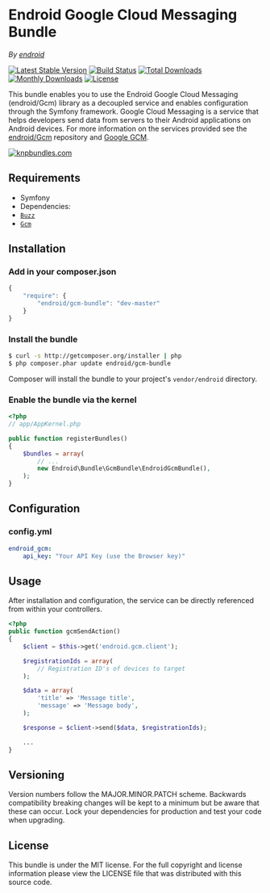 Endroid Google Cloud Messaging Bundle
=====================================

*By [endroid](http://endroid.nl/)*

[![Latest Stable Version](http://img.shields.io/packagist/v/endroid/gcm-bundle.svg)](https://packagist.org/packages/endroid/gcm-bundle)
[![Build Status](https://secure.travis-ci.org/endroid/EndroidGcmBundle.png)](http://travis-ci.org/endroid/EndroidGcmBundle)
[![Total Downloads](http://img.shields.io/packagist/dt/endroid/gcm-bundle.svg)](https://packagist.org/packages/endroid/gcm-bundle)
[![Monthly Downloads](http://img.shields.io/packagist/dm/endroid/gcm-bundle.svg)](https://packagist.org/packages/endroid/gcm-bundle)
[![License](http://img.shields.io/packagist/l/endroid/gcm-bundle.svg)](https://packagist.org/packages/endroid/gcm-bundle)

This bundle enables you to use the Endroid Google Cloud Messaging (endroid/Gcm) library as a decoupled service and
enables configuration through the Symfony framework. Google Cloud Messaging is a service that helps developers send
data from servers to their Android applications on Android devices. For more information on the services provided see
the [endroid/Gcm](https://github.com/endroid/Gcm) repository and [Google GCM](http://developer.android.com/guide/google/gcm/index.html).

[![knpbundles.com](http://knpbundles.com/endroid/EndroidGcmBundle/badge-short)](http://knpbundles.com/endroid/EndroidGcmBundle)

## Requirements

* Symfony
* Dependencies:
 * [`Buzz`](https://github.com/kriswallsmith/Buzz)
 * [`Gcm`](https://github.com/endroid/Gcm)

## Installation

### Add in your composer.json

```js
{
    "require": {
        "endroid/gcm-bundle": "dev-master"
    }
}
```

### Install the bundle

``` bash
$ curl -s http://getcomposer.org/installer | php
$ php composer.phar update endroid/gcm-bundle
```

Composer will install the bundle to your project's `vendor/endroid` directory.

### Enable the bundle via the kernel

``` php
<?php
// app/AppKernel.php

public function registerBundles()
{
    $bundles = array(
        // ...
        new Endroid\Bundle\GcmBundle\EndroidGcmBundle(),
    );
}
```

## Configuration

### config.yml

```yaml
endroid_gcm:
    api_key: "Your API Key (use the Browser key)"
```

## Usage

After installation and configuration, the service can be directly referenced from within your controllers.

```php
<?php
public function gcmSendAction()
{
    $client = $this->get('endroid.gcm.client');

    $registrationIds = array(
        // Registration ID's of devices to target
    );

    $data = array(
        'title' => 'Message title',
        'message' => 'Message body',
    );

    $response = $client->send($data, $registrationIds);

    ...
}
```

## Versioning

Version numbers follow the MAJOR.MINOR.PATCH scheme. Backwards compatibility
breaking changes will be kept to a minimum but be aware that these can occur.
Lock your dependencies for production and test your code when upgrading.

## License

This bundle is under the MIT license. For the full copyright and license
information please view the LICENSE file that was distributed with this source code.
